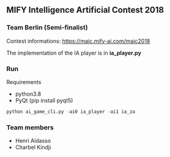 ## MIFY Intelligence Artificial Contest 2018
### Team Berlin (Semi-finalist)
Contest informations: https://maic.mify-ai.com/maic2018

The implementation of the IA player is in __ia_player.py__

### Run
Requirements 
- python3.8
- PyQt (pip install pyqt5)

``` python
python ai_game_cli.py -ai0 ia_player -ai1 ia_za
```

### Team members
- Henri Aïdasso
- Charbel Kindji
